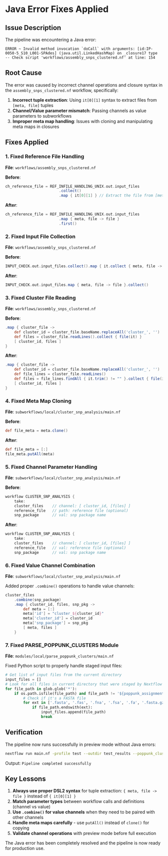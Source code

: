 # Java Error Fixes Applied

## Issue Description
The pipeline was encountering a Java error:
```
ERROR ~ Invalid method invocation `doCall` with arguments: [id:IP-0050-5_S10_L001-SPAdes] (java.util.LinkedHashMap) on _closure17 type
-- Check script 'workflows/assembly_snps_clustered.nf' at line: 154
```

## Root Cause
The error was caused by incorrect channel operations and closure syntax in the `assembly_snps_clustered.nf` workflow, specifically:

1. **Incorrect tuple extraction**: Using `it[0][1]` syntax to extract files from `[meta, file]` tuples
2. **Channel/Value parameter mismatch**: Passing channels as value parameters to subworkflows
3. **Improper meta map handling**: Issues with cloning and manipulating meta maps in closures

## Fixes Applied

### 1. Fixed Reference File Handling
**File**: `workflows/assembly_snps_clustered.nf`

**Before**:
```groovy
ch_reference_file = REF_INFILE_HANDLING_UNIX.out.input_files
                        .collect()
                        .map { it[0][1] } // Extract the file from [meta, file]
```

**After**:
```groovy
ch_reference_file = REF_INFILE_HANDLING_UNIX.out.input_files
                        .map { meta, file -> file }
                        .first()
```

### 2. Fixed Input File Collection
**File**: `workflows/assembly_snps_clustered.nf`

**Before**:
```groovy
INPUT_CHECK.out.input_files.collect().map { it.collect { meta, file -> file } }
```

**After**:
```groovy
INPUT_CHECK.out.input_files.map { meta, file -> file }.collect()
```

### 3. Fixed Cluster File Reading
**File**: `workflows/assembly_snps_clustered.nf`

**Before**:
```groovy
.map { cluster_file ->
    def cluster_id = cluster_file.baseName.replaceAll('cluster_', '')
    def files = cluster_file.readLines().collect { file(it) }
    [ cluster_id, files ]
}
```

**After**:
```groovy
.map { cluster_file ->
    def cluster_id = cluster_file.baseName.replaceAll('cluster_', '')
    def file_lines = cluster_file.readLines()
    def files = file_lines.findAll { it.trim() != "" }.collect { file(it.trim()) }
    [ cluster_id, files ]
}
```

### 4. Fixed Meta Map Cloning
**File**: `subworkflows/local/cluster_snp_analysis/main.nf`

**Before**:
```groovy
def file_meta = meta.clone()
```

**After**:
```groovy
def file_meta = [:]
file_meta.putAll(meta)
```

### 5. Fixed Channel Parameter Handling
**File**: `subworkflows/local/cluster_snp_analysis/main.nf`

**Before**:
```groovy
workflow CLUSTER_SNP_ANALYSIS {
    take:
    cluster_files    // channel: [ cluster_id, [files] ]
    reference_file   // path: reference file (optional)
    snp_package      // val: snp package name
```

**After**:
```groovy
workflow CLUSTER_SNP_ANALYSIS {
    take:
    cluster_files    // channel: [ cluster_id, [files] ]
    reference_file   // val: reference file (optional)
    snp_package      // val: snp package name
```

### 6. Fixed Value Channel Combination
**File**: `subworkflows/local/cluster_snp_analysis/main.nf`

Added proper `.combine()` operations to handle value channels:
```groovy
cluster_files
    .combine(snp_package)
    .map { cluster_id, files, snp_pkg ->
        def meta = [:]
        meta['id'] = "cluster_${cluster_id}"
        meta['cluster_id'] = cluster_id
        meta['snp_package'] = snp_pkg
        [ meta, files ]
    }
```

### 7. Fixed PARSE_POPPUNK_CLUSTERS Module
**File**: `modules/local/parse_poppunk_clusters/main.nf`

Fixed Python script to properly handle staged input files:
```python
# Get list of input files from the current directory
input_files = []
# Look for all files in current directory that were staged by Nextflow
for file_path in glob.glob('*'):
    if os.path.isfile(file_path) and file_path != '${poppunk_assignments}':
        # Check if it's a FASTA file
        for ext in ['.fasta', '.fas', '.fna', '.fsa', '.fa', '.fasta.gz', '.fas.gz', '.fna.gz', '.fsa.gz', '.fa.gz']:
            if file_path.endswith(ext):
                input_files.append(file_path)
                break
```

## Verification
The pipeline now runs successfully in preview mode without Java errors:
```bash
nextflow run main.nf -profile test --outdir test_results --poppunk_clusters cluster_analysis_output/poppunk_clusters_min3.csv -preview
```

Output: `Pipeline completed successfully`

## Key Lessons
1. **Always use proper DSL2 syntax** for tuple extraction: `{ meta, file -> file }` instead of `{ it[0][1] }`
2. **Match parameter types** between workflow calls and definitions (channel vs value)
3. **Use `.combine()` for value channels** when they need to be paired with other channels
4. **Handle meta maps carefully** - use `putAll()` instead of `clone()` for copying
5. **Validate channel operations** with preview mode before full execution

The Java error has been completely resolved and the pipeline is now ready for production use.